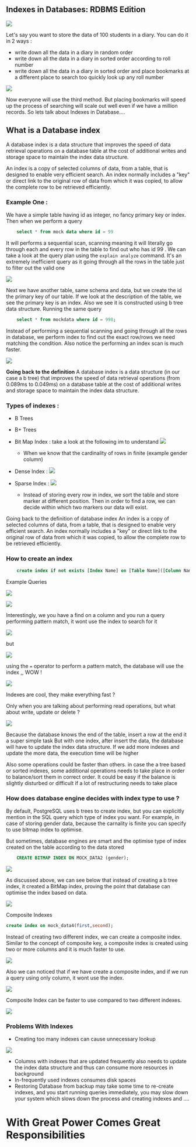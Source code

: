 ## Indexes in Databases: RDBMS Edition

![](indexing/db.png)

Let's say you want to store the data of 100 students in a diary. You can do it in 2 ways :

- write down all the data in a diary in random order
- write down all the data in a diary in sorted order according to roll number
- write down all the data in a diary in sorted order and place bookmarks at a different place to search too quickly look up any roll number


![](indexing/1.png)


Now everyone will use the third method. But placing bookmarks will speed up the process of searching will scale out well even if we have a million records. So lets talk about Indexes in Database….

## What is a Database index

A database index is a data structure that improves the speed of data retrieval operations on a database table at the cost of additional writes and storage space to maintain the index data structure.

An index is a copy of selected columns of data, from a table, that is designed to enable very efficient search. An index normally includes a "key" or direct link to the original row of data from which it was copied, to allow the complete row to be retrieved efficiently.


### Example One : 
We have a simple table having id as integer, no fancy primary key or index. Then when we perform a query 
```sql
    select * from mock data where id = 99
```

It will performs a sequential scan, scanning meaning it will literally go through each and every row in the table to find out who has id 99 . We can take a look at the query plan using the `explain analyze` command. It's an extremely inefficient query as it going through all the rows in the table just to filter out the valid one

![](indexing/2.png)

Next we have another table, same schema and data, but we create the id the primary key of our table. If we look at the description of the table, we see the primary key is an index. Also we see it is constructed using b tree data structure. Running the same query
```sql
    select * from mockdata where id = 998;
```

Instead of performing a sequential scanning and going through all the rows in database, we perform index to find out the exact row/rows we need matching the condition. Also notice the performing an index scan is much faster.

![](indexing/3.png)

**Going back to the definition**
A database index is a data structure (in our case a b tree) that improves the speed of data retrieval operations (from 0.089ms to 0.049ms) on a database table at the cost of additional writes and storage space to maintain the index data structure.


### Types of indexes :

- B Trees
- B+ Trees
- Bit Map Index : take a look at the following  im to understand
![](indexing/4.png)
    - When we know that the cardinality of rows in finite (example gender column)

- Dense Index : 
![](indexing/5.png)

- Sparse Index :
![](indexing/6.png)

    - Instead of storing every row in index, we sort the table and store marker at different position. Then in order to find a row, we can decide within which two markers our data will exist.

Going back to the definition of database index
An index is a copy of selected columns of data, from a table, that is designed to enable very efficient search. An index normally includes a "key" or direct link to the original row of data from which it was copied, to allow the complete row to be retrieved efficiently.

### How to create an index
```sql
    create index if not exists [Index Name] on [Table Name]([Column Name]);
```

Example Queries

![](indexing/7.png)

![](indexing/8.png)


Interestingly, we you have a find on a column and you run a query performing pattern match, it wont use the index to search for it

![](indexing/9.png)


but

![](indexing/10.png)


using the `=` operator to perform a pattern match, the database will use the index ,, WOW !


![](indexing/11.png)

Indexes are cool, they make everything fast ?

Only when you are talking about performing read operations, but what about write, update or delete ?


![](indexing/12.png)


Because the database knows the end of the table, insert a row at the end it a super simple task
But with one index, after insert the data, the database will have to update the index data structure. If we add more indexes and update the more data, the execution time will be higher

Also some operations could be faster than others. in case the a tree based or sorted indexes, some additional operations needs to take place in order to balance/sort them in correct order. It could be easy if the balance is slightly disturbed or difficult if a lot of restructuring needs to take place

### How does database engine decides with index type to use ?

By default, PostgreSQL uses b trees to create index, but you can explicitly mention in the SQL query which type of index you want. For example, in case of storing gender data, because the carnality is finite you can specify to use bitmap index to optimise.

But sometimes, database engines are smart and the optimise type of index created on the table according to the data stored
```sql
    CREATE BITMAP INDEX ON MOCK_DATA2 (gender);
```

![](indexing/13.png)


As discussed above, we can see below that instead of creating a b tree index, it created a BitMap index, proving the point that database can optimise the index based on data.

![](indexing/14.png)

Composite Indexes
```sql    
create index on mock_data4(first,second);
```

Instead of creating two different index, we can create a composite index. Similar to the concept of composite key, a composite index is created using two or more columns and it is much faster to use.

![](indexing/15.png)


Also we can noticed that if we have create a composite index, and if we run a query using only column, it wont use the index.

![](indexing/16.png)


Composite Index can be faster to use compared to two different indexes.

![](indexing/17.png)

### Problems With Indexes
- Creating too many indexes can cause unnecessary lookup

![](indexing/18.png)

- Columns with indexes that are updated frequently also needs to update the index data structure and thus can consume more resources in background
- In-frequently used indexes consumes disk spaces
- Restoring Database from backup may take some time to re-create indexes, and you start running queries immediately, you may slow down your system which slows down the process and creating indexes and  ….


# With Great Power Comes Great Responsibilities 
